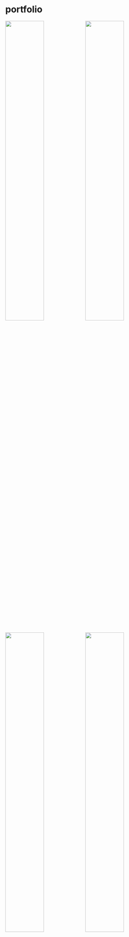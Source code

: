 # portfolio

<img src="https://github.com/Talhaimran03/portfolio/assets/101459540/1c7c31be-457a-4be2-8b79-a48b430efdb9" width="49%"> 
<img src="https://github.com/Talhaimran03/portfolio/assets/101459540/940bb289-ca1e-451b-9a8b-d9c54cfb0812" width="49%">
<!-- <img src="https://github.com/Talhaimran03/portfolio/assets/101459540/65a64c76-676d-4241-9b0a-3313d8604548" width="49%">
<img src="https://github.com/Talhaimran03/portfolio/assets/101459540/87350941-45c2-4e24-8603-7f0182d79c05" width="49%"> -->

<!-- <img src="https://github.com/Talhaimran03/portfolio/assets/101459540/8dcd5cd0-f19b-4e50-9122-af0dd98450e3" width="49%"> -->
<!-- <img src="https://github.com/Talhaimran03/portfolio/assets/101459540/e20909fd-7fb5-4433-81ef-5b5461bf78e3" width="49%"> -->
<img src="https://github.com/Talhaimran03/portfolio/assets/101459540/143f941f-0b19-422e-9f41-dbd5a3ad6ebe" width="49%">

<img src="https://github.com/Talhaimran03/portfolio/assets/101459540/36b17635-a32f-4c09-84a0-ceb3f5b8b70e" width="49%">
